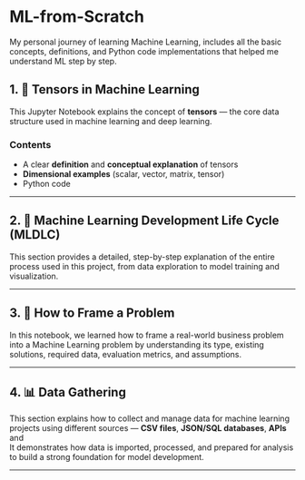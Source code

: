 # ML-from-Scratch
My personal journey of learning Machine Learning, includes all the basic concepts, definitions, and Python code implementations that helped me understand ML step by step.

## 1. 🧠 Tensors in Machine Learning
This Jupyter Notebook explains the concept of **tensors** — the core data structure used in machine learning and deep learning.

### Contents
- A clear **definition** and **conceptual explanation** of tensors  
- **Dimensional examples** (scalar, vector, matrix, tensor)  
- Python code
---

## 2. 🤖 Machine Learning Development Life Cycle (MLDLC)
This section provides a detailed, step-by-step explanation of the entire process used in this project, from data exploration to model training and visualization.

---

## 3. 🧩 How to Frame a Problem
In this notebook, we learned how to frame a real-world business problem into a Machine Learning problem by understanding its type, existing solutions, required data, evaluation metrics, and assumptions.

---

## 4. 📊 Data Gathering

This section explains how to collect and manage data for machine learning projects using different sources — **CSV files**, **JSON/SQL databases**, **APIs** and   
It demonstrates how data is imported, processed, and prepared for analysis to build a strong foundation for model development.

---

